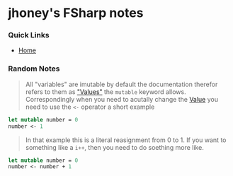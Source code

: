 # jhoney's FSharp notes

### Quick Links

- [Home](../README.md)

### Random Notes
> All "variables" are imutable by default
    the documentation therefor refers to them as ["Values"](https://learn.microsoft.com/en-us/dotnet/fsharp/language-reference/values/)
    the `mutable` keyword allows. 
    Correspondingly when you need to acutally change the [Value](https://learn.microsoft.com/en-us/dotnet/fsharp/language-reference/values/) you need to use the `<-` operator a short example

```fsharp
let mutable number = 0
number <- 1
```

> In that example this is a literal reasignment from 0 to 1.
    If you want to something like a `i++`, then you need to 
    do soething more like.

```fsharp
let mutable number = 0
number <- number + 1
```
